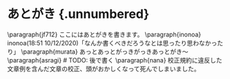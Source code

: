 # あとがき {.unnumbered}

\paragraph{jf712}
ここにはあとがきを書きます。
\paragraph{inonoa}
inonoa(18:51 10/12/2020)「なんか書くべきだろうなとは思ったり思わなかったり」
\paragraph{murata}
あっとあっとがっきがっきあっとがき～
\paragraph{asragi}
\# TODO: 後で書く
\paragraph{nana}
校正規約に違反した文章例を含んだ文章の校正、頭がおかしくなって死んでしまいました。
